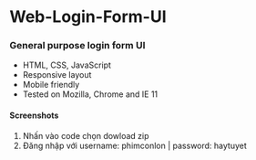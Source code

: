 # Web-Login-Form-UI

<h3>General purpose login form UI</h3>
<ul>
<li>HTML, CSS, JavaScript</li>
<li>Responsive layout</li>
<li>Mobile friendly</li>
<li>Tested on Mozilla, Chrome and IE 11</li>
</ul>

<h4>Screenshots</h4>
<ol>
<li>Nhấn vào code chọn dowload zip</li>
<li>Đăng nhập với username: phimconlon | password: haytuyet</li>
</ol>
